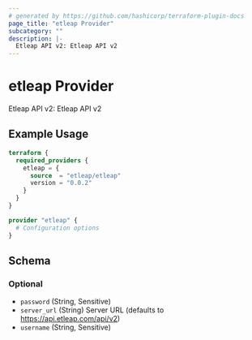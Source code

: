 ```yaml
---
# generated by https://github.com/hashicorp/terraform-plugin-docs
page_title: "etleap Provider"
subcategory: ""
description: |-
  Etleap API v2: Etleap API v2
---
```


# etleap Provider

Etleap API v2: Etleap API v2

## Example Usage

```terraform
terraform {
  required_providers {
    etleap = {
      source  = "etleap/etleap"
      version = "0.0.2"
    }
  }
}

provider "etleap" {
  # Configuration options
}
```

<!-- schema generated by tfplugindocs -->
## Schema

### Optional

- `password` (String, Sensitive)
- `server_url` (String) Server URL (defaults to https://api.etleap.com/api/v2)
- `username` (String, Sensitive)
